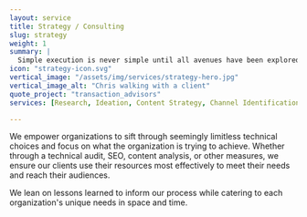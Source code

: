 ```yaml
---
layout: service
title: Strategy / Consulting
slug: strategy
weight: 1
summary: |
  Simple execution is never simple until all avenues have been explored. A stitch in time saves nine, and a minute of planning saves 10 in execution. We've learned these lessons and cherish a challenge to think creatively for the most appropriate solutions for our partners.
icon: "strategy-icon.svg"
vertical_image: "/assets/img/services/strategy-hero.jpg"
vertical_image_alt: "Chris walking with a client"
quote_project: "transaction_advisors"
services: [Research, Ideation, Content Strategy, Channel Identification, User Journey Mapping, Competitive Analysis, Campaign Planning]

---
```


We empower organizations to sift through seemingly limitless technical choices and focus on what the organization is trying to achieve. Whether through a technical audit, SEO, content analysis, or other measures, we ensure our clients use their resources most effectively to meet their needs and reach their audiences.

We lean on lessons learned to inform our process while catering to each organization's unique needs in space and time.
